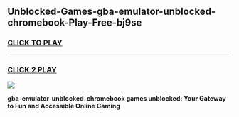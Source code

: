 
## Unblocked-Games-gba-emulator-unblocked-chromebook-Play-Free-bj9se
<h3>
<a href="https://premium76.site?title=gba-emulator-unblocked-chromebook&ref=20M">CLICK TO PLAY</a></h3>
<hr>

<h3>
<a href="https://premium76.site?title=gba-emulator-unblocked-chromebook&ref=20M">CLICK 2 PLAY</a>
  
</h3>

<a href="https://premium76.site?title=gba-emulator-unblocked-chromebook&ref=19M"><img src="https://clearcache.store/games.png"></a>


**gba-emulator-unblocked-chromebook games unblocked: Your Gateway to Fun and Accessible Online Gaming**
